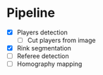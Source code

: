 # Pipeline
- [x] Players detection
    - [ ] Cut players from image
- [x] Rink segmentation
- [ ] Referee detection
- [ ] Homography mapping

